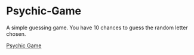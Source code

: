 # Psychic-Game

A simple guessing game.  You have 10 chances to guess the random letter chosen.

[Psychic Game](https://chemcope82.github.io/Psychic-Game/)
